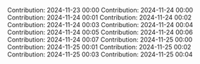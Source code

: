 Contribution: 2024-11-23 00:00
Contribution: 2024-11-24 00:00
Contribution: 2024-11-24 00:01
Contribution: 2024-11-24 00:02
Contribution: 2024-11-24 00:03
Contribution: 2024-11-24 00:04
Contribution: 2024-11-24 00:05
Contribution: 2024-11-24 00:06
Contribution: 2024-11-24 00:07
Contribution: 2024-11-25 00:00
Contribution: 2024-11-25 00:01
Contribution: 2024-11-25 00:02
Contribution: 2024-11-25 00:03
Contribution: 2024-11-25 00:04
